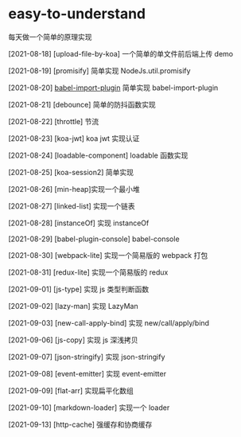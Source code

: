 # easy-to-understand

每天做一个简单的原理实现

[2021-08-18] [upload-file-by-koa] 一个简单的单文件前后端上传 demo

[2021-08-19] [promisify] 简单实现 NodeJs.util.promisify

[2021-08-20] [babel-import-plugin](https://github.com/huomarvin/easy-to-understand/tree/main/packages/babel-import-plugin) 简单实现 babel-import-plugin

[2021-08-21] [debounce] 简单的防抖函数实现

[2021-08-22] [throttle] 节流

[2021-08-23] [koa-jwt] koa jwt 实现认证

[2021-08-24] [loadable-component] loadable 函数实现

[2021-08-25] [koa-session2] 简单实现

[2021-08-26] [min-heap]实现一个最小堆

[2021-08-27] [linked-list] 实现一个链表

[2021-08-28] [instanceOf] 实现 instanceOf

[2021-08-29] [babel-plugin-console] babel-console

[2021-08-30] [webpack-lite] 实现一个简易版的 webpack 打包

[2021-08-31] [redux-lite] 实现一个简易版的 redux

[2021-09-01] [js-type] 实现 js 类型判断函数

[2021-09-02] [lazy-man] 实现 LazyMan

[2021-09-03] [new-call-apply-bind] 实现 new/call/apply/bind

[2021-09-06] [js-copy] 实现 js 深浅拷贝

[2021-09-07] [json-stringify] 实现 json-stringify

[2021-09-08] [event-emitter] 实现 event-emitter

[2021-09-09] [flat-arr] 实现扁平化数组

[2021-09-10] [markdown-loader] 实现一个 loader

[2021-09-13] [http-cache] 强缓存和协商缓存
